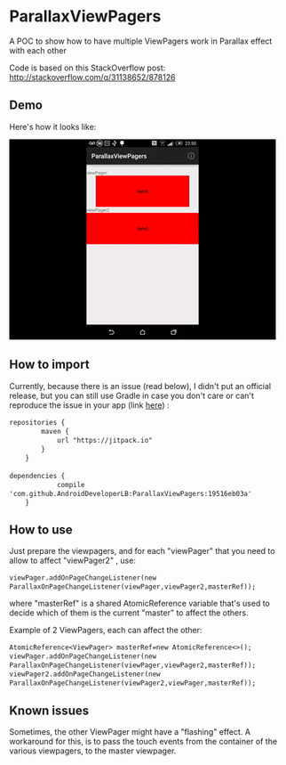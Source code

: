 # ParallaxViewPagers
A POC to show how to have multiple ViewPagers work in Parallax effect with each other

Code is based on this StackOverflow post:
http://stackoverflow.com/q/31138652/878126

Demo
--
Here's how it looks like:

![enter image description here](https://github.com/AndroidDeveloperLB/ParallaxViewPagers/blob/master/demo.gif?raw=true)

How to import
--
Currently, because there is an issue (read below), I didn't put an official release, but you can still use Gradle in case you don't care or can't reproduce the issue in your app (link [here](https://jitpack.io/#AndroidDeveloperLB/ParallaxViewPagers/)) :

    repositories {
    	    maven {
    	        url "https://jitpack.io"
    	    }
    	}
    
    dependencies {
    	        compile 'com.github.AndroidDeveloperLB:ParallaxViewPagers:19516eb03a'
    	}

How to use
--
Just prepare the viewpagers, and for each "viewPager" that you need to allow to affect "viewPager2" , use:

    viewPager.addOnPageChangeListener(new ParallaxOnPageChangeListener(viewPager,viewPager2,masterRef));

where "masterRef" is a shared AtomicReference variable that's used to decide which of them is the current "master" to affect the others.

Example of 2 ViewPagers, each can affect the other:

    AtomicReference<ViewPager> masterRef=new AtomicReference<>();
    viewPager.addOnPageChangeListener(new ParallaxOnPageChangeListener(viewPager,viewPager2,masterRef));
    viewPager2.addOnPageChangeListener(new ParallaxOnPageChangeListener(viewPager2,viewPager,masterRef));


Known issues
------------
Sometimes, the other ViewPager might have a "flashing" effect.
A workaround for this, is to pass the touch events from the container of the various viewpagers, to the master viewpager.
